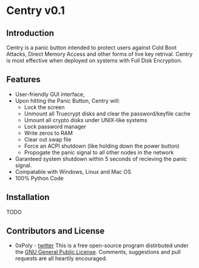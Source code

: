 Centry v0.1
======
## Introduction ##
Centry is a panic button intended to protect users against Cold Boot Attacks, Direct Memory Access and other forms of live key retrival. Centry is most effective when deployed on systems with Full Disk Encryption.

## Features ##
* User-friendly GUI interface, 
* Upon hitting the Panic Button, Centry will:
  * Lock the screen
  * Unmount all Truecrypt disks and clear the password/keyfile cache
  * Umount all crypto disks under UNIX-like systems
  * Lock password manager
  * Write zeros to RAM
  * Clear out swap file
  * Force an ACPI shutdown (like holding down the power button)
  * Propogate the panic signal to all other nodes in the network
* Garanteed system shutdown within 5 seconds of recieving the panic signal.
* Compatable with Windows, Linux and Mac OS
* 100% Python Code

## Installation ##
TODO

## Contributors and License ##
- 0xPoly - [twitter](https://twitter.com/0xPoly)
This is a free open-source program distirbuted under the [GNU General Public License](/LICENSE). Comments, suggestions and pull requests are all heartily encouraged.
